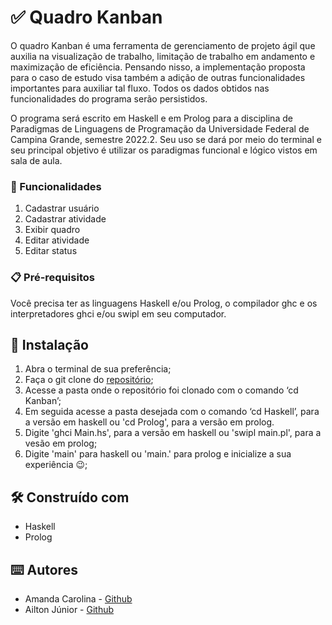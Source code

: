 # ✅ Quadro Kanban 

O quadro Kanban é uma ferramenta de gerenciamento de projeto ágil que auxilia na visualização de trabalho, limitação de trabalho em andamento e maximização de eficiência. Pensando nisso, a implementação proposta para o caso de estudo visa também a adição de outras funcionalidades importantes para auxiliar tal fluxo. Todos os dados obtidos nas funcionalidades do programa serão persistidos.

O programa será escrito em Haskell e em Prolog para a disciplina de Paradigmas de Linguagens de Programação da Universidade Federal de Campina Grande, semestre 2022.2. Seu uso se dará por meio do terminal e seu principal objetivo é utilizar os paradigmas funcional e lógico vistos em sala de aula.

### 🔧 Funcionalidades

1. Cadastrar usuário
2. Cadastrar atividade
3. Exibir quadro
4. Editar atividade
5. Editar status


### 📋 Pré-requisitos

Você precisa ter as linguagens Haskell e/ou Prolog, o compilador ghc e os interpretadores ghci e/ou swipl em seu computador.

## 🔧 Instalação

1. Abra o terminal de sua preferência;
2. Faça o git clone do [repositório](https://github.com/amandacls/Kanban/);
3. Acesse a pasta onde o repositório foi clonado com o comando ‘cd Kanban’;
4. Em seguida acesse a pasta desejada com o comando ‘cd Haskell’, para a versão em haskell ou 'cd Prolog', para a versão em prolog.
5. Digite 'ghci Main.hs', para a versão em haskell ou 'swipl main.pl', para a vesão em prolog;
6. Digite 'main' para haskell ou 'main.' para prolog e inicialize a sua experiência 😉;

## 🛠️ Construído com

* Haskell
* Prolog

## ⌨️ Autores

* Amanda Carolina - [Github](https://github.com/amandacls)
* Ailton Júnior - [Github](https://github.com/ailtonjaj)
